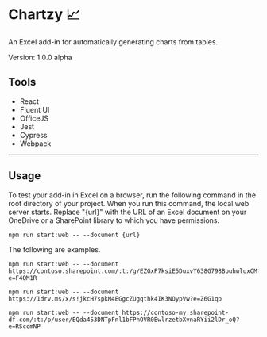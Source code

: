 # Chartzy 📈 
An Excel add-in for automatically generating charts from tables.

Version: 1.0.0 alpha

## Tools
- React 
- Fluent UI
- OfficeJS
- Jest 
- Cypress
- Webpack

----

## Usage 
To test your add-in in Excel on a browser, run the following command in the root directory of your project. When you run this command, the local web server starts. Replace "{url}" with the URL of an Excel document on your OneDrive or a SharePoint library to which you have permissions.

```
npm run start:web -- --document {url}
```

The following are examples.

```
npm run start:web -- --document https://contoso.sharepoint.com/:t:/g/EZGxP7ksiE5DuxvY638G798BpuhwluxCMfF1WZQj3VYhYQ?e=F4QM1R
```

```
npm run start:web -- --document https://1drv.ms/x/s!jkcH7spkM4EGgcZUgqthk4IK3NOypVw?e=Z6G1qp
```

```
npm run start:web -- --document https://contoso-my.sharepoint-df.com/:t:/p/user/EQda453DNTpFnl1bFPhOVR0BwlrzetbXvnaRYii2lDr_oQ?e=RSccmNP
```